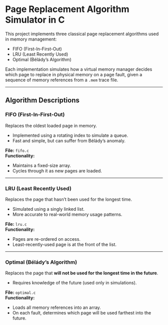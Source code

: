 # Page Replacement Algorithm Simulator in C

This project implements three classical page replacement algorithms used in memory management:

- FIFO (First-In-First-Out)
- LRU (Least Recently Used)
- Optimal (Bélády’s Algorithm)

Each implementation simulates how a virtual memory manager decides which page to replace in physical memory on a page fault, given a sequence of memory references from a `.mem` trace file.

---

## Algorithm Descriptions

### FIFO (First-In-First-Out)

Replaces the oldest loaded page in memory.

- Implemented using a rotating index to simulate a queue.
- Fast and simple, but can suffer from Bélády’s anomaly.

**File:** `fifo.c`  
**Functionality:**
- Maintains a fixed-size array.
- Cycles through it as new pages are loaded.

---

### LRU (Least Recently Used)

Replaces the page that hasn’t been used for the longest time.

- Simulated using a singly linked list.
- More accurate to real-world memory usage patterns.

**File:** `lru.c`  
**Functionality:**
- Pages are re-ordered on access.
- Least-recently-used page is at the front of the list.

---

### Optimal (Bélády’s Algorithm)

Replaces the page that **will not be used for the longest time in the future**.

- Requires knowledge of the future (used only in simulations).

**File:** `optimal.c`  
**Functionality:**
- Loads all memory references into an array.
- On each fault, determines which page will be used farthest into the future.